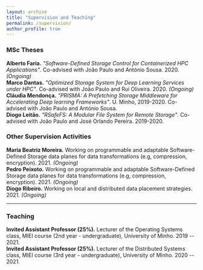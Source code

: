 ```yaml
---
layout: archive
title: "Supervision and Teaching" 
permalink: /supervision/
author_profile: true
---
```


### MSc Theses
**Alberto Faria.** *"Software-Defined Storage Control for Containerized HPC Applications"*. Co-advised with João Paulo and António Sousa. 2020. *(Ongoing)*    
**Marco Dantas.** *"Optimized Storage System for Deep Learning Services under HPC"*. Co-advised with João Paulo and Rui Oliveira. 2020. *(Ongoing)*    
**Cláudia Mendonça.** *"PRISMA: A Prefetching Storage Middleware for Accelerating Deep learning Frameworks"*. U. Minho, 2019-2020. Co-advised with João Paulo and António Sousa.    
**Diogo Leitão.** *"RSafeFS: A Modular File System for Remote Storage"*. Co-advised with João Paulo and José Orlando Pereira. 2019-2020.


### Other Supervision Activities
**Maria Beatriz Moreira.** Working on programmable and adaptable Software-Defined Storage data planes for data transformations (e.g, compression, encryption). 2021. *(Ongoing)*    
**Pedro Peixoto.** Working on programmable and adaptable Software-Defined Storage data planes for data transformations (e.g, compression, encryption). 2021. *(Ongoing)*    
**Diogo Ribeiro.** Working on local and distributed data placement strategies. 2021. *(Ongoing)*    

***

### Teaching 
**Invited Assistant Professor (25%).** Lecturer of the Operating Systems class, MIEI course (2nd year - undergraduate), University of Minho. 2019 -- 2021.    
**Invited Assistant Professor (25%).** Lecturer of the Distributed Systems class, MIEI course (3rd year - undergraduate), University of Minho. 2020 -- 2021.    
